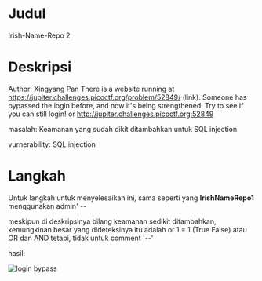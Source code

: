 # Judul
Irish-Name-Repo 2

# Deskripsi
Author: Xingyang Pan
There is a website running at https://jupiter.challenges.picoctf.org/problem/52849/ (link). Someone has bypassed the login before, and now it's being strengthened. Try to see if you can still login! or http://jupiter.challenges.picoctf.org:52849

masalah: Keamanan yang sudah dikit ditambahkan untuk SQL injection

vurnerability: SQL injection

# Langkah
Untuk langkah untuk menyelesaikan ini, sama seperti yang **IrishNameRepo1** menggunakan admin' --

meskipun di deskripsinya bilang keamanan sedikit ditambahkan, kemungkinan besar yang dideteksinya itu adalah or 1 = 1 (True False) atau OR dan AND tetapi, tidak untuk comment '--' 

hasil:

![login bypass](https://github.com/user-attachments/assets/c90e4fcc-b90a-454c-83c0-8cd60b889db5)
